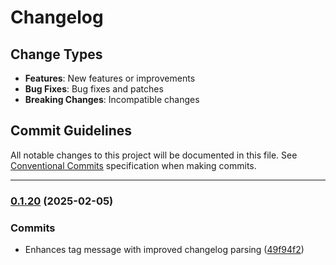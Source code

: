# Changelog

## Change Types

- **Features**: New features or improvements
- **Bug Fixes**: Bug fixes and patches
- **Breaking Changes**: Incompatible changes

## Commit Guidelines

All notable changes to this project will be documented in this file. See [Conventional Commits](https://www.conventionalcommits.org/) specification when making commits.

---
### [0.1.20](https://github.com/sichang824/RustyTag/compare/0.1.19...0.1.20) (2025-02-05)

### Commits

* Enhances tag message with improved changelog parsing ([49f94f2](https://github.com/sichang824/RustyTag/commit/49f94f27195877fe43b30ac6390d8f0f4772afe4))

